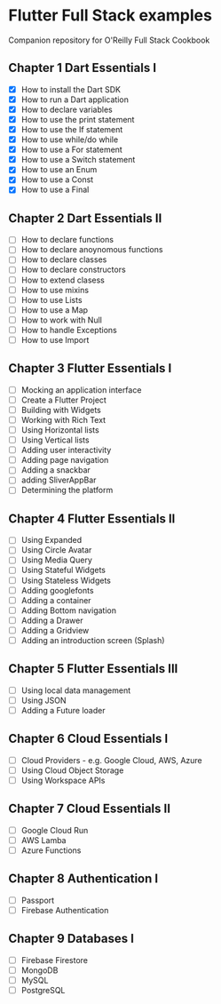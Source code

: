 # Flutter Full Stack examples
Companion repository for O'Reilly Full Stack Cookbook

## Chapter 1 Dart Essentials I
- [x] How to install the Dart SDK
- [x] How to run a Dart application
- [x] How to declare variables
- [x] How to use the print statement
- [x] How to use the If statement
- [x] How to use while/do while
- [x] How to use a For statement
- [x] How to use a Switch statement
- [x] How to use an Enum
- [x] How to use a Const
- [x] How to use a Final 

## Chapter 2 Dart Essentials II
- [ ] How to declare functions
- [ ] How to declare anoynomous functions
- [ ] How to declare classes
- [ ] How to declare constructors
- [ ] How to extend clasess
- [ ] How to use mixins
- [ ] How to use Lists
- [ ] How to use a Map
- [ ] How to work with Null
- [ ] How to handle Exceptions
- [ ] How to use Import

## Chapter 3 Flutter Essentials I
- [ ] Mocking an application interface
- [ ] Create a Flutter Project
- [ ] Building with Widgets
- [ ] Working with Rich Text
- [ ] Using Horizontal lists
- [ ] Using Vertical lists
- [ ] Adding user interactivity
- [ ] Adding page navigation
- [ ] Adding a snackbar
- [ ] adding SliverAppBar
- [ ] Determining the platform
## Chapter 4 Flutter Essentials II
- [ ] Using Expanded
- [ ] Using Circle Avatar
- [ ] Using Media Query
- [ ] Using Stateful Widgets
- [ ] Using Stateless Widgets
- [ ] Adding googlefonts
- [ ] Adding a container
- [ ] Adding Bottom navigation
- [ ] Adding a Drawer
- [ ] Adding a Gridview
- [ ] Adding an introduction screen (Splash)
## Chapter 5 Flutter Essentials III
- [ ] Using local data management
- [ ] Using JSON
- [ ] Adding a Future loader
## Chapter 6 Cloud Essentials I
- [ ] Cloud Providers - e.g. Google Cloud, AWS, Azure
- [ ] Using Cloud Object Storage
- [ ] Using Workspace APIs
## Chapter 7 Cloud Essentials II
- [ ] Google Cloud Run
- [ ] AWS Lamba
- [ ] Azure Functions
## Chapter 8 Authentication I
- [ ] Passport
- [ ] Firebase Authentication
## Chapter 9 Databases I
- [ ] Firebase Firestore
- [ ] MongoDB
- [ ] MySQL
- [ ] PostgreSQL

